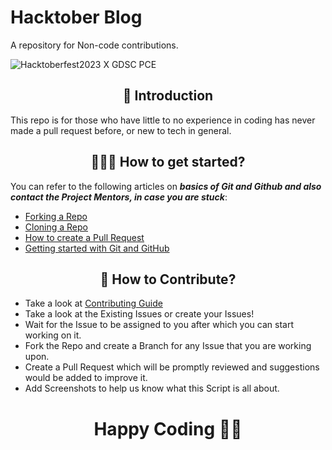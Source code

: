 # Hacktober Blog
A repository for Non-code contributions.

![Hacktoberfest2023 X GDSC PCE](https://github.com/gdscpce/hacktober-codesnippet/blob/main/assets/banner%20(1).png)

<h2 align=center> 📑 Introduction </h2>

This repo is for those who have little to no experience in coding has never made a pull request before, or new to tech
in general.


<h2 align=center> 👨🏻‍💻 How to get started? </h2> 

You can refer to the following articles on **_basics of Git and Github and also contact the Project Mentors, in case you are stuck_**:

- [Forking a Repo](https://help.github.com/en/github/getting-started-with-github/fork-a-repo)
- [Cloning a Repo](https://help.github.com/en/desktop/contributing-to-projects/creating-a-pull-request)
- [How to create a Pull Request](https://opensource.com/article/19/7/create-pull-request-github)
- [Getting started with Git and GitHub](https://towardsdatascience.com/getting-started-with-git-and-github-6fcd0f2d4ac6)


<h2 align=center> 📝 How to Contribute? </h2>  

- Take a look at [Contributing Guide](https://github.com/gdscpce/hacktober-codesnippet/blob/main/Contributing.md)
- Take a look at the Existing Issues or create your Issues!
- Wait for the Issue to be assigned to you after which you can start working on it.
- Fork the Repo and create a Branch for any Issue that you are working upon.
- Create a Pull Request which will be promptly reviewed and suggestions would be added to improve it.
- Add Screenshots to help us know what this Script is all about.

<h1 align=center>Happy Coding 👨‍💻 </h1>
